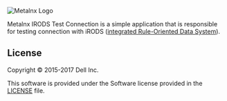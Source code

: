 ![Metalnx Logo](docs/IMAGES/mlx_logo_blue.png)

Metalnx IRODS Test Connection is a simple application that is responsible for testing connection with iRODS ([integrated Rule-Oriented Data System][irods]). 

## License

Copyright © 2015-2017 Dell Inc.

This software is provided under the Software license provided in the [LICENSE](LICENSE.md) file.

[irods]: http://www.irods.org
[samtools]: http://www.htslib.org/
[vcf-files]: http://www.1000genomes.org/wiki/Analysis/vcf4.0
